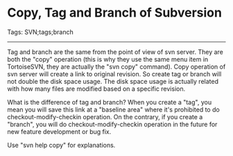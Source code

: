 # Copy, Tag and Branch of Subversion
Tags: SVN;tags;branch

------

Tag and branch are the same from the point of view of svn server. They are both the "copy" operation (this is why they use the same menu item in TortoiseSVN, they are actually the "svn copy" command). Copy operation of svn server will create a link to original revision. So create tag or branch will not double the disk space usage. The disk space usage is actually related with how many files are modified based on a specific revision.

 

What is the difference of tag and branch? When you create a "tag", you mean you will save this link at a "baseline area" where it's prohibited to do checkout-modify-checkin operation. On the contrary, if you create a "branch", you will do checkout-modify-checkin operation in the future for new feature development or bug fix.

 

Use "svn help copy" for explanations.